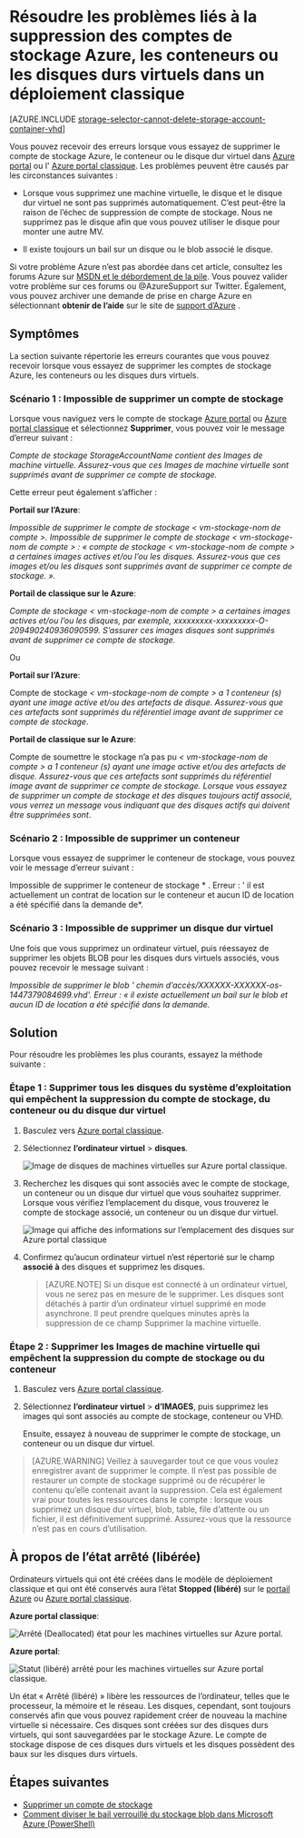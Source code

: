 <properties
    pageTitle="Résoudre les problèmes liés à la suppression des comptes de stockage Azure, les conteneurs ou les disques durs virtuels dans un déploiement classique | Microsoft Azure"
    description="Résoudre les problèmes liés à la suppression des comptes de stockage Azure, les conteneurs ou les disques durs virtuels dans un déploiement classique"
    services="storage"
    documentationCenter=""
    authors="genlin"
    manager="felixwu"
    editor="tysonn"
    tags="storage"/>

<tags
    ms.service="storage"
    ms.workload="na"
    ms.tgt_pltfrm="na"
    ms.devlang="na"
    ms.topic="article"
    ms.date="10/18/2016"
    ms.author="genli"/>

# <a name="troubleshoot-deleting-azure-storage-accounts-containers-or-vhds-in-a-classic-deployment"></a>Résoudre les problèmes liés à la suppression des comptes de stockage Azure, les conteneurs ou les disques durs virtuels dans un déploiement classique

[AZURE.INCLUDE [storage-selector-cannot-delete-storage-account-container-vhd](../../includes/storage-selector-cannot-delete-storage-account-container-vhd.md)]

Vous pouvez recevoir des erreurs lorsque vous essayez de supprimer le compte de stockage Azure, le conteneur ou le disque dur virtuel dans [Azure portal](https://portal.azure.com/) ou l' [Azure portal classique](https://manage.windowsazure.com/). Les problèmes peuvent être causés par les circonstances suivantes :

-   Lorsque vous supprimez une machine virtuelle, le disque et le disque dur virtuel ne sont pas supprimés automatiquement. C’est peut-être la raison de l’échec de suppression de compte de stockage. Nous ne supprimez pas le disque afin que vous pouvez utiliser le disque pour monter une autre MV.

-   Il existe toujours un bail sur un disque ou le blob associé le disque.

Si votre problème Azure n’est pas abordée dans cet article, consultez les forums Azure sur [MSDN et le débordement de la pile](https://azure.microsoft.com/support/forums/). Vous pouvez valider votre problème sur ces forums ou @AzureSupport sur Twitter. Également, vous pouvez archiver une demande de prise en charge Azure en sélectionnant **obtenir de l’aide** sur le site de [support d’Azure](https://azure.microsoft.com/support/options/) .

## <a name="symptoms"></a>Symptômes

La section suivante répertorie les erreurs courantes que vous pouvez recevoir lorsque vous essayez de supprimer les comptes de stockage Azure, les conteneurs ou les disques durs virtuels.

### <a name="scenario-1-unable-to-delete-a-storage-account"></a>Scénario 1 : Impossible de supprimer un compte de stockage

Lorsque vous naviguez vers le compte de stockage [Azure portal](https://portal.azure.com/) ou [Azure portal classique](https://manage.windowsazure.com/) et sélectionnez **Supprimer**, vous pouvez voir le message d’erreur suivant :

*Compte de stockage StorageAccountName contient des Images de machine virtuelle. Assurez-vous que ces Images de machine virtuelle sont supprimés avant de supprimer ce compte de stockage.*

Cette erreur peut également s’afficher :

**Portail sur l’Azure**:

*Impossible de supprimer le compte de stockage < vm-stockage-nom de compte >. Impossible de supprimer le compte de stockage < vm-stockage-nom de compte > : « compte de stockage < vm-stockage-nom de compte > a certaines images actives et/ou l’ou les disques. Assurez-vous que ces images et/ou les disques sont supprimés avant de supprimer ce compte de stockage. ».*

**Portail de classique sur le Azure**:

*Compte de stockage < vm-stockage-nom de compte > a certaines images actives et/ou l’ou les disques, par exemple, xxxxxxxxx-xxxxxxxxx-O-209490240936090599. S’assurer ces images disques sont supprimés avant de supprimer ce compte de stockage.*

Ou

**Portail sur l’Azure**:

Compte de stockage *< vm-stockage-nom de compte > a 1 conteneur (s) ayant une image active et/ou des artefacts de disque. Assurez-vous que ces artefacts sont supprimés du référentiel image avant de supprimer ce compte de stockage*.

**Portail de classique sur le Azure**:

Compte de soumettre le stockage n’a pas pu *< vm-stockage-nom de compte > a 1 conteneur (s) ayant une image active et/ou des artefacts de disque. Assurez-vous que ces artefacts sont supprimés du référentiel image avant de supprimer ce compte de stockage. Lorsque vous essayez de supprimer un compte de stockage et des disques toujours actif associé, vous verrez un message vous indiquant que des disques actifs qui doivent être supprimées sont*.

### <a name="scenario-2-unable-to-delete-a-container"></a>Scénario 2 : Impossible de supprimer un conteneur

Lorsque vous essayez de supprimer le conteneur de stockage, vous pouvez voir le message d’erreur suivant :

Impossible de supprimer le conteneur de stockage * <container name>. Erreur : ' il est actuellement un contrat de location sur le conteneur et aucun ID de location a été spécifié dans la demande de*.

### <a name="scenario-3-unable-to-delete-a-vhd"></a>Scénario 3 : Impossible de supprimer un disque dur virtuel

Une fois que vous supprimez un ordinateur virtuel, puis réessayez de supprimer les objets BLOB pour les disques durs virtuels associés, vous pouvez recevoir le message suivant :

*Impossible de supprimer le blob ' chemin d’accès/XXXXXX-XXXXXX-os-1447379084699.vhd'. Erreur : « il existe actuellement un bail sur le blob et aucun ID de location a été spécifié dans la demande.*

## <a name="solution"></a>Solution
Pour résoudre les problèmes les plus courants, essayez la méthode suivante :

### <a name="step-1-delete-any-os-disks-that-are-preventing-deletion-of-the-storage-account-container-or-vhd"></a>Étape 1 : Supprimer tous les disques du système d’exploitation qui empêchent la suppression du compte de stockage, du conteneur ou du disque dur virtuel

1. Basculez vers [Azure portal classique](https://manage.windowsazure.com/).
2. Sélectionnez **l’ordinateur virtuel** > **disques**.

    ![Image de disques de machines virtuelles sur Azure portal classique.](./media/storage-cannot-delete-storage-account-container-vhd/VMUI.png)

3. Recherchez les disques qui sont associés avec le compte de stockage, un conteneur ou un disque dur virtuel que vous souhaitez supprimer. Lorsque vous vérifiez l’emplacement du disque, vous trouverez le compte de stockage associé, un conteneur ou un disque dur virtuel.

    ![Image qui affiche des informations sur l’emplacement des disques sur Azure portal classique](./media/storage-cannot-delete-storage-account-container-vhd/DiskLocation.png)

4. Confirmez qu’aucun ordinateur virtuel n’est répertorié sur le champ **associé à** des disques et supprimez les disques.

    > [AZURE.NOTE] Si un disque est connecté à un ordinateur virtuel, vous ne serez pas en mesure de le supprimer. Les disques sont détachés à partir d’un ordinateur virtuel supprimé en mode asynchrone. Il peut prendre quelques minutes après la suppression de ce champ Supprimer la machine virtuelle.

### <a name="step-2-delete-any-vm-images-that-are-preventing-deletion-of-the-storage-account-or-container"></a>Étape 2 : Supprimer les Images de machine virtuelle qui empêchent la suppression du compte de stockage ou du conteneur

1. Basculez vers [Azure portal classique](https://manage.windowsazure.com/).
2. Sélectionnez **l’ordinateur virtuel** > **d’IMAGES**, puis supprimez les images qui sont associés au compte de stockage, conteneur ou VHD.

    Ensuite, essayez à nouveau de supprimer le compte de stockage, un conteneur ou un disque dur virtuel.

> [AZURE.WARNING] Veillez à sauvegarder tout ce que vous voulez enregistrer avant de supprimer le compte. Il n’est pas possible de restaurer un compte de stockage supprimé ou de récupérer le contenu qu’elle contenait avant la suppression. Cela est également vrai pour toutes les ressources dans le compte : lorsque vous supprimez un disque dur virtuel, blob, table, file d’attente ou un fichier, il est définitivement supprimé. Assurez-vous que la ressource n’est pas en cours d’utilisation.

## <a name="about-the-stopped-deallocated-status"></a>À propos de l’état arrêté (libérée)

Ordinateurs virtuels qui ont été créées dans le modèle de déploiement classique et qui ont été conservés aura l’état **Stopped (libéré)** sur le [portail Azure](https://portal.azure.com/) ou [Azure portal classique](https://manage.windowsazure.com/).

**Azure portal classique**:

![Arrêté (Deallocated) état pour les machines virtuelles sur Azure portal.](./media/storage-cannot-delete-storage-account-container-vhd/moreinfo2.png)


**Azure portal**:

![Statut (libéré) arrêté pour les machines virtuelles sur Azure portal classique.](./media/storage-cannot-delete-storage-account-container-vhd/moreinfo1.png)

Un état « Arrêté (libéré) » libère les ressources de l’ordinateur, telles que le processeur, la mémoire et le réseau. Les disques, cependant, sont toujours conservés afin que vous pouvez rapidement créer de nouveau la machine virtuelle si nécessaire. Ces disques sont créées sur des disques durs virtuels, qui sont sauvegardées par le stockage Azure. Le compte de stockage dispose de ces disques durs virtuels et les disques possèdent des baux sur les disques durs virtuels.

## <a name="next-steps"></a>Étapes suivantes

- [Supprimer un compte de stockage](storage-create-storage-account.md#delete-a-storage-account)
- [Comment diviser le bail verrouillé du stockage blob dans Microsoft Azure (PowerShell)](https://gallery.technet.microsoft.com/scriptcenter/How-to-break-the-locked-c2cd6492)
